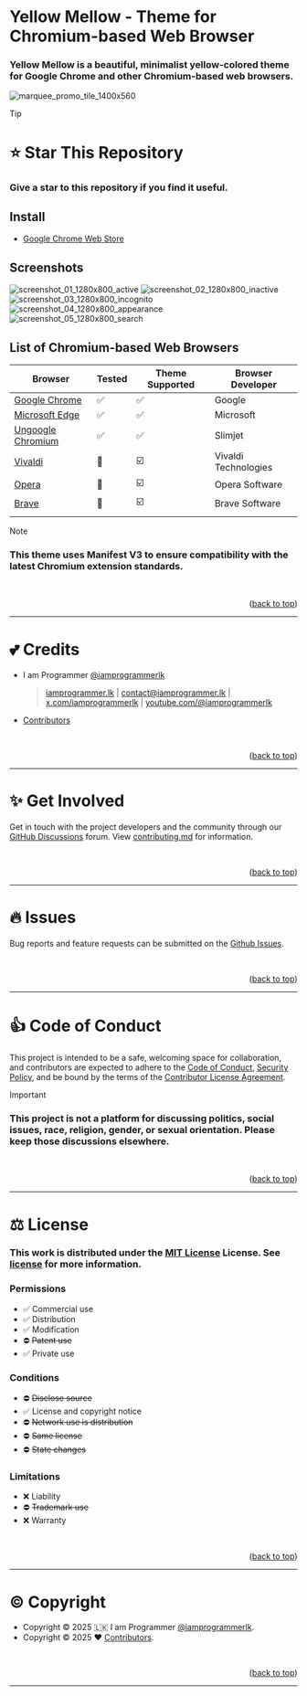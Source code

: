<a name="readme-top"></a>

# Yellow Mellow - Theme for Chromium-based Web Browser

### Yellow Mellow is a beautiful, minimalist yellow-colored theme for Google Chrome and other Chromium-based web browsers.

![marquee_promo_tile_1400x560](/resource/promo_tile/marquee_promo_tile_1400x560.png)

> [!TIP]
>
> # :star: Star This Repository
>
> ### Give a star to this repository if you find it useful.

## Install

- [Google Chrome Web Store](https://chromewebstore.google.com/detail/odbkaenpahllodglapdaobbbdgkieonk)

## Screenshots

![screenshot_01_1280x800_active](/resource/screenshot/screenshot_01_1280x800_active.png) ![screenshot_02_1280x800_inactive](/resource/screenshot/screenshot_02_1280x800_inactive.png) ![screenshot_03_1280x800_incognito](/resource/screenshot/screenshot_03_1280x800_incognito.png) ![screenshot_04_1280x800_appearance](/resource/screenshot/screenshot_04_1280x800_appearance.png) ![screenshot_05_1280x800_search](/resource/screenshot/screenshot_05_1280x800_search.png)

## List of Chromium-based Web Browsers

| Browser | Tested | Theme Supported | Browser Developer |
| --- | --- | --- | --- |
| [Google Chrome](https://www.google.com/chrome/) | :white_check_mark: | :white_check_mark: | Google |
| [Microsoft Edge](https://www.microsoft.com/en-us/edge) | :white_check_mark: | :white_check_mark: | Microsoft |
| [Ungoogle Chromium](https://github.com/ungoogled-software/ungoogled-chromium) | :white_check_mark: | :white_check_mark: | Slimjet |
| [Vivaldi](https://vivaldi.com/) | :red_circle: | :ballot_box_with_check: | Vivaldi Technologies |
| [Opera](https://www.opera.com/) | :red_circle: | :ballot_box_with_check: | Opera Software |
| [Brave](https://brave.com/) | :red_circle: | :ballot_box_with_check: | Brave Software |
|  |  |  |  |

> [!NOTE]
>
> ### This theme uses Manifest V3 to ensure compatibility with the latest Chromium extension standards.

<br>
<p align="right">(<a href="#readme-top">back to top</a>)</p>

---

# :two_hearts: Credits

- I am Programmer [@iamprogrammerlk](https://github.com/iamprogrammerlk)

  > [iamprogrammer.lk](https://iamprogrammer.lk) | [contact@iamprogrammer.lk](mailto:contact@iamprogrammer.lk) | [x.com/iamprogrammerlk](https://x.com/iamprogrammerlk) | [youtube.com/@iamprogrammerlk](https://youtube.com/@iamprogrammerlk)

- [Contributors](/../../graphs/contributors)

<br>
<p align="right">(<a href="#readme-top">back to top</a>)</p>

---

# :sparkles: Get Involved

Get in touch with the project developers and the community through our [GitHub Discussions](/../../discussions) forum. View [contributing.md](/contributing.md) for information.

<br>
<p align="right">(<a href="#readme-top">back to top</a>)</p>

---

# :fire: Issues

Bug reports and feature requests can be submitted on the [Github Issues](/../../issues).

<br>
<p align="right">(<a href="#readme-top">back to top</a>)</p>

---

# :thumbsup: Code of Conduct

This project is intended to be a safe, welcoming space for collaboration, and contributors are expected to adhere to the [Code of Conduct](/code_of_conduct.md), [Security Policy](/security.md), and be bound by the terms of the [Contributor License Agreement](/contributor_license_agreement.md).

> [!IMPORTANT]
>
> ### This project is not a platform for discussing politics, social issues, race, religion, gender, or sexual orientation. Please keep those discussions elsewhere.

<br>
<p align="right">(<a href="#readme-top">back to top</a>)</p>

---

# :balance_scale: License

### This work is distributed under the [MIT License](https://choosealicense.com/licenses/mit/) License. See [license](/license.md) for more information.

### Permissions

- :white_check_mark: Commercial use
- :white_check_mark: Distribution
- :white_check_mark: Modification
- :no_entry: ~~Patent use~~
- :white_check_mark: Private use

### Conditions

- :no_entry: ~~Disclose source~~
- :white_check_mark: License and copyright notice
- :no_entry: ~~Network use is distribution~~
- :no_entry: ~~Same license~~
- :no_entry: ~~State changes~~

### Limitations

- :x: Liability
- :no_entry: ~~Trademark use~~
- :x: Warranty

<br>
<p align="right">(<a href="#readme-top">back to top</a>)</p>

---

# :copyright: Copyright

- Copyright © 2025 :sri_lanka: I am Programmer [@iamprogrammerlk](https://github.com/iamprogrammerlk).
- Copyright © 2025 :heart: [Contributors](/../../graphs/contributors).

<br>
<p align="right">(<a href="#readme-top">back to top</a>)</p>

---
